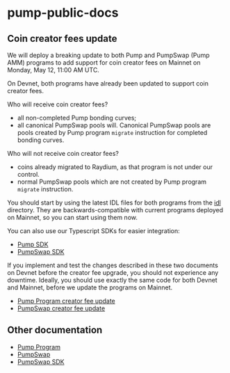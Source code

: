 # pump-public-docs

## Coin creator fees update

We will deploy a breaking update to both Pump and PumpSwap (Pump AMM) programs to add support for coin creator fees on
Mainnet on Monday, May 12, 11:00 AM UTC.

On Devnet, both programs have already been updated to support coin creator fees.

Who will receive coin creator fees?
- all non-completed Pump bonding curves;
- all canonical PumpSwap pools will. Canonical PumpSwap pools are pools created by Pump program `migrate` instruction
  for completed bonding curves.

Who will not receive coin creator fees?
- coins already migrated to Raydium, as that program is not under our control.
- normal PumpSwap pools which are not created by Pump program `migrate` instruction.

You should start by using the latest IDL files for both programs from the [idl](idl) directory. They are 
backwards-compatible with current programs deployed on Mainnet, so you can start using them now.

You can also use our Typescript SDKs for easier integration:
- [Pump SDK](https://www.npmjs.com/package/@pump-fun/pump-sdk)
- [PumpSwap SDK](https://www.npmjs.com/package/@pump-fun/pump-swap-sdk)

If you implement and test the changes described in these two documents on Devnet before the creator fee upgrade, you
should not experience any downtime. Ideally, you should use exactly the same code for both Devnet and Mainnet, before
we update the programs on Mainnet.
- [Pump Program creator fee update](docs/PUMP_CREATOR_FEE_README.md)
- [PumpSwap creator fee update](docs/PUMP_SWAP_CREATOR_FEE_README.md)

## Other documentation

- [Pump Program](docs/PUMP_PROGRAM_README.md)
- [PumpSwap](docs/PUMP_SWAP_README.md)
- [PumpSwap SDK](docs/PUMP_SWAP_SDK_README.md)
